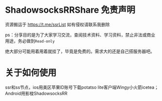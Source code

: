 # ShadowsocksRRShare 免责声明

资源搬运于 https://t.me/ssrList 如有侵权请联系我删除

ps：分享目的是为了大家学习交流，查阅技术资料、学习资料，禁止非法或商业用途，务必做到`Read-only`

绝大部分可能用着用着就挂了，毕竟是免费的。需求大的还是自己搭服务器吧。

# 关于如何使用

ssr和ss节点，ios用美区苹果ID账号下载potatso lite客户端Wingy小火箭icetea；Android用影梭ShadowsocksRR

